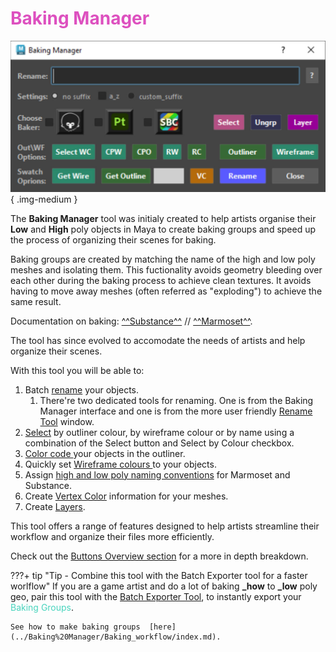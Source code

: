 # **<span style="color:rgb(221, 80, 191);">Baking Manager</span>**

![Baking Manager](images/Baking_Manager_window.jpg){ .img-medium } 


The **Baking Manager** tool was initialy created to help artists organise their **Low** and **High** poly objects in Maya to create baking groups and speed up the process of organizing their scenes for baking.  

Baking groups are created by matching the name of the high and low poly meshes and isolating them. This fuctionality avoids geometry bleeding over each other during the baking process to achieve clean textures. It avoids having to move away meshes (often referred as "exploding") to achieve the same result. 

Documentation on baking:  [^^Substance^^](https://helpx.adobe.com/substance-3d-bake/features/matching-by-name.html "Go to Substance Painter documentation for baking with Matching by name.") //
[^^Marmoset^^](https://marmoset.co/posts/toolbag-baking-tutorial/ "Go to Marmoset documentation for baking with Matching by name.").

The tool has since evolved to accomodate the needs of artists and help organize their scenes.


With this tool you will be able to:

1. Batch [rename](../Baking%20Manager/Rename%20Features.md) your objects.
    1. There're two dedicated tools for renaming. One is from the Baking Manager interface and one is from the more user friendly [Rename Tool](../Rename%20Tool/index.md)  window.
2. [Select](../Baking%20Manager/Select%20Features.md) by outliner colour, by wireframe colour or by name using a combination of the Select button and Select by Colour checkbox.
3. [Color code ](../Baking%20Manager/Outliner%20Features.md) your objects in the outliner.
4. Quickly set [Wireframe colours ](../Baking%20Manager/Wireframe%20Features.md) to your objects.
5. Assign [high and low poly naming conventions](../Baking%20Manager/Baking_workflow/index.md) for Marmoset and Substance.
6. Create [Vertex Color](../Vertex%20Colours/index.md) information for your meshes.
7. Create [Layers](../Baking%20Manager/Layers%20Window.md).

This tool offers a range of features designed to help artists streamline their workflow and organize their files more efficiently.

Check out the [Buttons Overview section](../Baking%20Manager/Buttons%20Overview.md) for a more in depth breakdown. 

???+ tip "Tip - Combine this tool with the Batch Exporter tool for a faster worlflow"
    If you are a game artist and do a lot of baking **_how** to **_low** poly geo, pair this tool with the [Batch Exporter Tool](../Batch%20Exporter/index.md), to instantly export your <span style="color:rgb(72, 212, 189);">Baking Groups</span>.

    See how to make baking groups  [here](../Baking%20Manager/Baking_workflow/index.md).